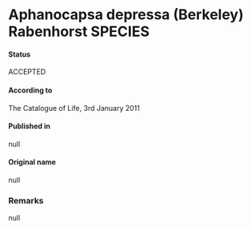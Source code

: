 Aphanocapsa depressa (Berkeley) Rabenhorst SPECIES
=======

#### Status
ACCEPTED

#### According to
The Catalogue of Life, 3rd January 2011

#### Published in
null

#### Original name
null

### Remarks
null